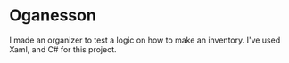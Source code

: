 # Oganesson
I made an organizer to test a logic on how to make an inventory. I've used Xaml, and C# for this project.

